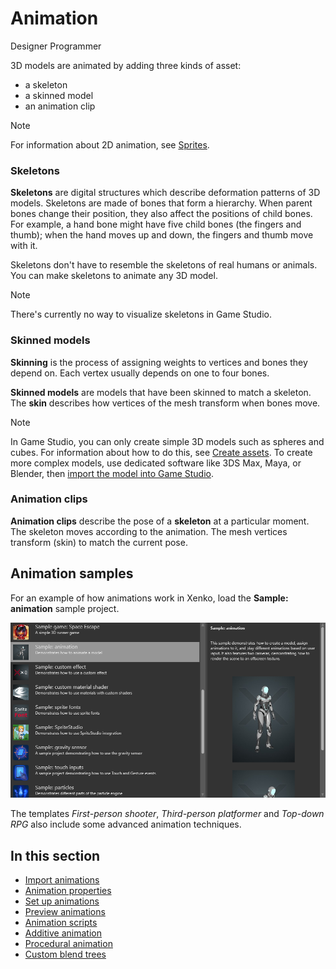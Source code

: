 # Animation

<span class="label label-doc-audience">Designer</span>
<span class="label label-doc-audience">Programmer</span>

3D models are animated by adding three kinds of asset: 

* a skeleton
* a skinned model
* an animation clip

>[!Note]
>For information about 2D animation, see [Sprites](../sprites/index.md).

### Skeletons

**Skeletons** are digital structures which describe deformation patterns of 3D models. Skeletons are made of bones that form a hierarchy. When parent bones change their position, they also affect the positions of child bones. For example, a hand bone might have five child bones (the fingers and thumb); when the hand moves up and down, the fingers and thumb move with it.

Skeletons don't have to resemble the skeletons of real humans or animals. You can make skeletons to animate any 3D model.

>[!NOTE]
>There's currently no way to visualize skeletons in Game Studio.

### Skinned models

**Skinning** is the process of assigning weights to vertices and bones they depend on. Each vertex usually depends on one to four bones.

**Skinned models** are models that have been skinned to match a skeleton. The **skin** describes how vertices of the mesh transform when bones move. 

>[!NOTE]
>In Game Studio, you can only create simple 3D models such as spheres and cubes. For information about how to do this, see [Create assets](../game-studio/create-assets.md). To create more complex models, use dedicated software like 3DS Max, Maya, or Blender, then [import the model into Game Studio](import-animations.md).

### Animation clips

**Animation clips** describe the pose of a **skeleton** at a particular moment. The skeleton moves according to the animation. The mesh vertices transform (skin) to match the current pose.

## Animation samples

For an example of how animations work in Xenko, load the **Sample: animation** sample project.

![Animations](media/animations-index1.png)

The templates *First-person shooter*, *Third-person platformer* and *Top-down RPG* also include some advanced animation techniques.

## In this section

* [Import animations](import-animations.md)
* [Animation properties](animation-properties.md)
* [Set up animations](set-up-animations.md)
* [Preview animations](preview-animations.md)
* [Animation scripts](animation-scripts.md)
* [Additive animation](additive-animation.md)
* [Procedural animation](procedural-animation.md)
* [Custom blend trees](custom-blend-trees.md)